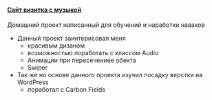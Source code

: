 #### [Сайт визитка с музыкой](http://host1846645.hostland.pro)

Домашний проект написанный для обучений и наработки наваков

- Данный проект заинтерисовал меня 
    - красивым дизаном
    - возможностью поработать с классом Audio
    - Анимации при пересечениее обекта
    - Swiper
- Так же но основе данного проекта изучил посадку верстки на WordPress
    - поработал с Carbon Fields
